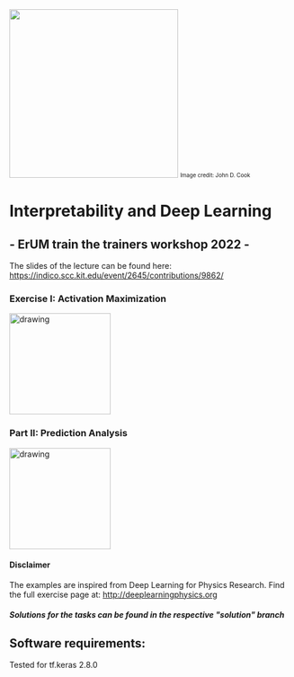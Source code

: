 <img class="center" width="300" src="https://www.johndcook.com/blackbox.jpeg">
<sub><sup>Image credit: John D. Cook</sup></sub>

# Interpretability and Deep Learning
## - ErUM train the trainers workshop 2022 -

The slides of the lecture can be found here: https://indico.scc.kit.edu/event/2645/contributions/9862/




### Exercise I: Activation Maximization
<a target="_blank" rel="noopener noreferrer" href="https://colab.research.google.com/github/jglombitza/Introspection_tutorial/blob/solutions/activation_maximization_solutions.ipynb"><img src="https://colab.research.google.com/assets/colab-badge.svg" alt="drawing" width="180"/> </a>


### Part II: Prediction Analysis
<a target="_blank" rel="noopener noreferrer" href="https://colab.research.google.com/github/jglombitza/Introspection_tutorial/blob/solutions/discriminative_localization_solution.ipynb"><img src="https://colab.research.google.com/assets/colab-badge.svg" alt="drawing" width="180"/> </a>

#### Disclaimer
The examples are inspired from Deep Learning for Physics Research.
Find the full exercise page at: http://deeplearningphysics.org  




##### Solutions for the tasks can be found in the respective "solution" branch


## Software requirements:
Tested for tf.keras 2.8.0

